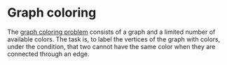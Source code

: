 # Graph coloring

The [graph coloring problem](https://en.wikipedia.org/wiki/Graph_coloring) consists of a graph and a limited number of available colors. The task is, to label the vertices of the graph with colors, under the condition, that two cannot have the same color when they are connected through an edge.
